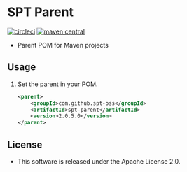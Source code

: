 # SPT Parent

[![circleci](https://img.shields.io/badge/circleci-spt--parent-brightgreen.svg)](https://circleci.com/gh/spt-oss/spt-parent)
[![maven central](https://img.shields.io/badge/maven_central-spt--parent-blue.svg)](https://mvnrepository.com/artifact/com.github.spt-oss/spt-parent)

* Parent POM for Maven projects

## Usage

1. Set the parent in your POM.

	```xml
	<parent>
		<groupId>com.github.spt-oss</groupId>
		<artifactId>spt-parent</artifactId>
		<version>2.0.5.0</version>
	</parent>
	```

## License

* This software is released under the Apache License 2.0.
